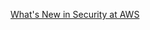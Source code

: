 [What's New in Security at AWS](https://aws.amazon.com/about-aws/whats-new/security_identity_and_compliance/?whats-new-content.sort-by=item.additionalFields.postDateTime&whats-new-content.sort-order=desc)
